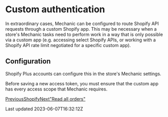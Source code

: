 # Custom authentication

In extraordinary cases, Mechanic can be configured to route Shopify API requests through a custom Shopify app. This may be necessary when a store's Mechanic tasks need to perform work in a way that is only possible via a custom app (e.g. accessing select Shopify APIs, or working with a Shopify API rate limit negotiated for a specific custom app).

## Configuration

Shopify Plus accounts can configure this in the store's Mechanic settings.

Before saving a new access token, you must ensure that the custom app has every access scope that Mechanic requires.

[PreviousShopify](/platform/shopify)[Next"Read all orders"](/platform/shopify/read-all-orders)

Last updated 2023-06-07T16:32:12Z